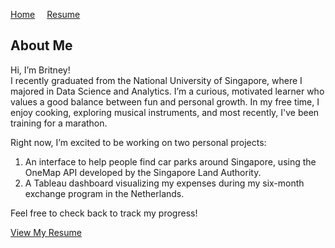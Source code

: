 <a href="/" style="margin-right: 15px;">Home</a>
<a href="/resume/">Resume</a>

## About Me
Hi, I’m Britney!  
I recently graduated from the National University of Singapore, where I majored in Data Science and Analytics. I’m a curious, motivated learner who values a good balance between fun and personal growth. In my free time, I enjoy cooking, exploring musical instruments, and most recently, I've been training for a marathon. 

Right now, I’m excited to be working on two personal projects:
1. An interface to help people find car parks around Singapore, using the OneMap API developed by the Singapore Land Authority.
2. A Tableau dashboard visualizing my expenses during my six-month exchange program in the Netherlands.

Feel free to check back to track my progress!

<!-- Insert link to download my CV -->
<!-- You can [download my full resume here](./assets/files/Britney_Saw_Yu_Xuan_Resume.pdf).   -->
<a href="/resume/" class="button">View My Resume</a>
